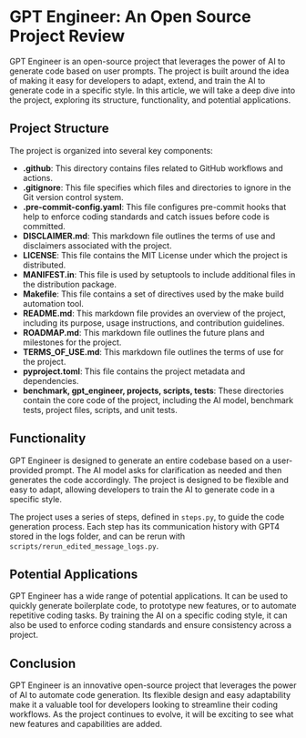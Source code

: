 # GPT Engineer: An Open Source Project Review

GPT Engineer is an open-source project that leverages the power of AI to generate code based on user prompts. The project is built around the idea of making it easy for developers to adapt, extend, and train the AI to generate code in a specific style. In this article, we will take a deep dive into the project, exploring its structure, functionality, and potential applications.

## Project Structure

The project is organized into several key components:

- **.github**: This directory contains files related to GitHub workflows and actions.
- **.gitignore**: This file specifies which files and directories to ignore in the Git version control system.
- **.pre-commit-config.yaml**: This file configures pre-commit hooks that help to enforce coding standards and catch issues before code is committed.
- **DISCLAIMER.md**: This markdown file outlines the terms of use and disclaimers associated with the project.
- **LICENSE**: This file contains the MIT License under which the project is distributed.
- **MANIFEST.in**: This file is used by setuptools to include additional files in the distribution package.
- **Makefile**: This file contains a set of directives used by the make build automation tool.
- **README.md**: This markdown file provides an overview of the project, including its purpose, usage instructions, and contribution guidelines.
- **ROADMAP.md**: This markdown file outlines the future plans and milestones for the project.
- **TERMS_OF_USE.md**: This markdown file outlines the terms of use for the project.
- **pyproject.toml**: This file contains the project metadata and dependencies.
- **benchmark, gpt_engineer, projects, scripts, tests**: These directories contain the core code of the project, including the AI model, benchmark tests, project files, scripts, and unit tests.

## Functionality

GPT Engineer is designed to generate an entire codebase based on a user-provided prompt. The AI model asks for clarification as needed and then generates the code accordingly. The project is designed to be flexible and easy to adapt, allowing developers to train the AI to generate code in a specific style.

The project uses a series of steps, defined in `steps.py`, to guide the code generation process. Each step has its communication history with GPT4 stored in the logs folder, and can be rerun with `scripts/rerun_edited_message_logs.py`.

## Potential Applications

GPT Engineer has a wide range of potential applications. It can be used to quickly generate boilerplate code, to prototype new features, or to automate repetitive coding tasks. By training the AI on a specific coding style, it can also be used to enforce coding standards and ensure consistency across a project.

## Conclusion

GPT Engineer is an innovative open-source project that leverages the power of AI to automate code generation. Its flexible design and easy adaptability make it a valuable tool for developers looking to streamline their coding workflows. As the project continues to evolve, it will be exciting to see what new features and capabilities are added.